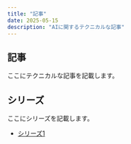 ```yaml
---
title: "記事"
date: 2025-05-15
description: "AIに関するテクニカルな記事"
---
```


## 記事
ここにテクニカルな記事を記載します。

## シリーズ
ここにシリーズを記載します。

- [シリーズ1](/articles/series1/)
